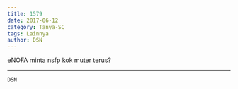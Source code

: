 ```yaml
---
title: 1579
date: 2017-06-12
category: Tanya-SC
tags: Lainnya
author: DSN
---
```


eNOFA minta nsfp kok muter terus?

---



`DSN`
